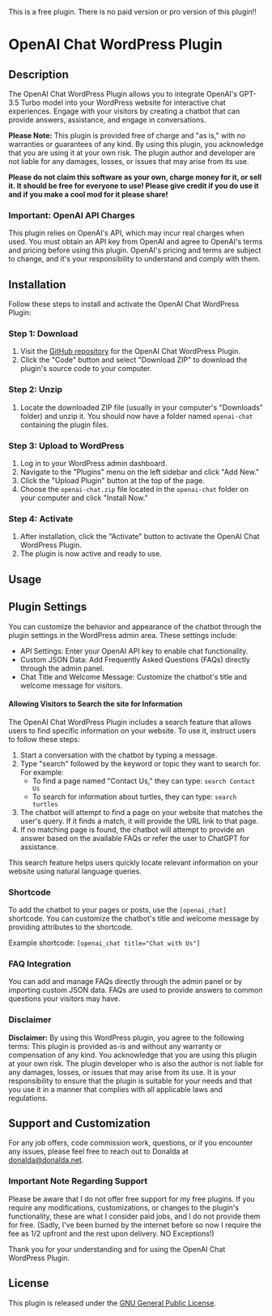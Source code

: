 This is a free plugin. There is no paid version or pro version of this plugin!!

# OpenAI Chat WordPress Plugin

## Description

The OpenAI Chat WordPress Plugin allows you to integrate OpenAI's GPT-3.5 Turbo model into your WordPress website for interactive chat experiences. Engage with your visitors by creating a chatbot that can provide answers, assistance, and engage in conversations.

**Please Note:** This plugin is provided free of charge and "as is," with no warranties or guarantees of any kind. By using this plugin, you acknowledge that you are using it at your own risk. The plugin author and developer are not liable for any damages, losses, or issues that may arise from its use.

**Please do not claim this software as your own, charge money for it, or sell it. It should be free for everyone to use! Please give credit if you do use it and if you make a cool mod for it please share!**

### Important: OpenAI API Charges

This plugin relies on OpenAI's API, which may incur real charges when used. You must obtain an API key from OpenAI and agree to OpenAI's terms and pricing before using this plugin. OpenAI's pricing and terms are subject to change, and it's your responsibility to understand and comply with them.

## Installation

Follow these steps to install and activate the OpenAI Chat WordPress Plugin:

### Step 1: Download

1. Visit the [GitHub repository](https://github.com/donaldafeith/OpenAI--ChatGPT--Wordpress-Bot-FREE/) for the OpenAI Chat WordPress Plugin.
2. Click the "Code" button and select "Download ZIP" to download the plugin's source code to your computer.

### Step 2: Unzip

1. Locate the downloaded ZIP file (usually in your computer's "Downloads" folder) and unzip it. You should now have a folder named `openai-chat` containing the plugin files.

### Step 3: Upload to WordPress

1. Log in to your WordPress admin dashboard.
2. Navigate to the "Plugins" menu on the left sidebar and click "Add New."
3. Click the "Upload Plugin" button at the top of the page.
4. Choose the `openai-chat.zip` file located in the `openai-chat` folder on your computer and click "Install Now."

### Step 4: Activate

1. After installation, click the "Activate" button to activate the OpenAI Chat WordPress Plugin.
2. The plugin is now active and ready to use.

## Usage

## Plugin Settings

You can customize the behavior and appearance of the chatbot through the plugin settings in the WordPress admin area. These settings include:

- API Settings: Enter your OpenAI API key to enable chat functionality.
- Custom JSON Data: Add Frequently Asked Questions (FAQs) directly through the admin panel.
- Chat Title and Welcome Message: Customize the chatbot's title and welcome message for visitors.


#### Allowing Visitors to Search the site for Information

The OpenAI Chat WordPress Plugin includes a search feature that allows users to find specific information on your website. To use it, instruct users to follow these steps:

1. Start a conversation with the chatbot by typing a message.
2. Type "search" followed by the keyword or topic they want to search for. For example:
   - To find a page named "Contact Us," they can type: `search Contact Us`
   - To search for information about turtles, they can type: `search turtles`
3. The chatbot will attempt to find a page on your website that matches the user's query. If it finds a match, it will provide the URL link to that page.
4. If no matching page is found, the chatbot will attempt to provide an answer based on the available FAQs or refer the user to ChatGPT for assistance.

This search feature helps users quickly locate relevant information on your website using natural language queries.

### Shortcode

To add the chatbot to your pages or posts, use the `[openai_chat]` shortcode. You can customize the chatbot's title and welcome message by providing attributes to the shortcode.

Example shortcode: `[openai_chat title="Chat with Us"]`

### FAQ Integration

You can add and manage FAQs directly through the admin panel or by importing custom JSON data. FAQs are used to provide answers to common questions your visitors may have.

### Disclaimer

**Disclaimer:** By using this WordPress plugin, you agree to the following terms: This plugin is provided as-is and without any warranty or compensation of any kind. You acknowledge that you are using this plugin at your own risk. The plugin developer who is also the author is not liable for any damages, losses, or issues that may arise from its use. It is your responsibility to ensure that the plugin is suitable for your needs and that you use it in a manner that complies with all applicable laws and regulations.

## Support and Customization

For any job offers, code commission work, questions, or if you encounter any issues, please feel free to reach out to Donalda at [donalda@donalda.net](mailto:donalda@donalda.net). 

### Important Note Regarding Support

Please be aware that I do not offer free support for my free plugins. If you require any modifications, customizations, or changes to the plugin's functionality, these are what I consider paid jobs, and I do not provide them for free. (Sadly, I've been burned by the internet before so now I require the fee as 1/2 upfront and the rest upon delivery. NO Exceptions!)

Thank you for your understanding and for using the OpenAI Chat WordPress Plugin.

## License

This plugin is released under the [GNU General Public License](https://www.gnu.org/licenses/gpl-3.0.en.html).

